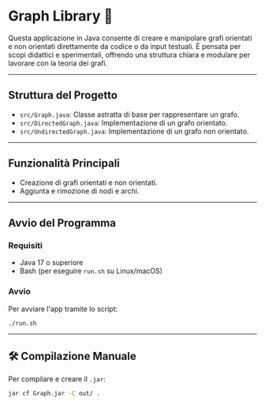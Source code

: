 # Graph Library 🚀

Questa applicazione in Java consente di creare e manipolare grafi orientati e non orientati direttamente da codice o da input testuali. È pensata per scopi didattici e sperimentali, offrendo una struttura chiara e modulare per lavorare con la teoria dei grafi.

---

## Struttura del Progetto

- `src/Graph.java`: Classe astratta di base per rappresentare un grafo.
- `src/DirectedGraph.java`: Implementazione di un grafo orientato.
- `src/UndirectedGraph.java`: Implementazione di un grafo non orientato.

---

## Funzionalità Principali

- Creazione di grafi orientati e non orientati.
- Aggiunta e rimozione di nodi e archi.

---

## Avvio del Programma

### Requisiti

- Java 17 o superiore
- Bash (per eseguire `run.sh` su Linux/macOS)

### Avvio

Per avviare l'app tramite lo script:

```bash
./run.sh
```

---

## 🛠️ Compilazione Manuale

Per compilare e creare il `.jar`:

```bash
jar cf Graph.jar -C out/ .
```